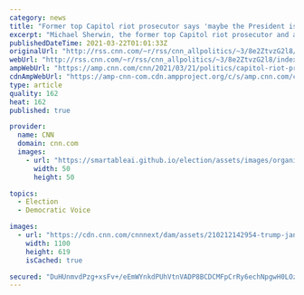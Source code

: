 ```yaml
---
category: news
title: "Former top Capitol riot prosecutor says 'maybe the President is culpable' when asked about Trump"
excerpt: "Michael Sherwin, the former top Capitol riot prosecutor and acting DC US attorney, said that \"maybe\" former President Donald Trump \"is culpable\" for the January 6 insurrection and that investigators are still looking at everything, in an interview with CBS Sunday night.\n    \n"
publishedDateTime: 2021-03-22T01:01:33Z
originalUrl: "http://rss.cnn.com/~r/rss/cnn_allpolitics/~3/8e2ZtvzG2l8/index.html"
webUrl: "http://rss.cnn.com/~r/rss/cnn_allpolitics/~3/8e2ZtvzG2l8/index.html"
ampWebUrl: "https://amp.cnn.com/cnn/2021/03/21/politics/capitol-riot-prosecutor-michael-sherwin-donald-trump/index.html"
cdnAmpWebUrl: "https://amp-cnn-com.cdn.ampproject.org/c/s/amp.cnn.com/cnn/2021/03/21/politics/capitol-riot-prosecutor-michael-sherwin-donald-trump/index.html"
type: article
quality: 162
heat: 162
published: true

provider:
  name: CNN
  domain: cnn.com
  images:
    - url: "https://smartableai.github.io/election/assets/images/organizations/cnn.com-50x50.jpg"
      width: 50
      height: 50

topics:
  - Election
  - Democratic Voice

images:
  - url: "https://cdn.cnn.com/cnnnext/dam/assets/210212142954-trump-january-6-super-tease.jpg"
    width: 1100
    height: 619
    isCached: true

secured: "DuHUnmvdPzg+xsFv+/eEmWYnkdPUhVtnVADP8BCDCMFpCrRy6echNpgwH0LOzJXD9S+WfWzwEd7ob+O8RDip/Quh0pSigDGdZf8dRaPbQBDs2xH1GwAEdqTF4uBSY8cMQ0wCl+J17kBTRSRA1UMtsIz7cHxIfMPavmKrjHmWodc03SnH/ktllnxGmwMOkFDsjkFaTQdU7u5QjUUzkjI9BDXm7KlApT946RblF7ZT7MXyu5VstlhvLQ78MdO9p6c7oPho48yrz5ck6IEFGCYugBzM2yvPDIUaPBh1AsHmoHM3Uvf7kRwAOlSJnamlDsr1ppAqr4kqISVd9tSmhQ06d4jX2au5pHebKtsNekAxm1Q=;ETnOX0WKaiQw76LXFDNJnQ=="
---
```


